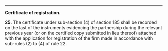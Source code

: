****  
  
**Certificate of registration.**

**25.** The certificate under sub-section (4) of section 185 shall be recorded on the last of the instruments evidencing the partnership during the relevant previous year (or on the certified copy submitted in lieu thereof) attached with the application for registration of the firm made in accordance with sub-rules (2) to (4) of rule 22.